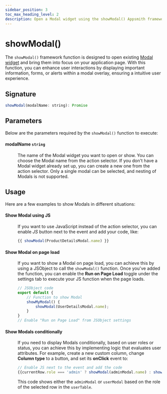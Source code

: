 ```yaml
---
sidebar_position: 3
toc_max_heading_level: 2
description: Open a Modal widget using the showModal() Appsmith framework function.
---
```


# showModal()

The `showModal()` framework function is designed to open existing [Modal widget](https://docs.appsmithai.com/reference/widgets/modal) and bring them into focus on your application page. With this function, you can enhance user interactions by displaying important information, forms, or alerts within a modal overlay, ensuring a intuitive user experience.



<ZoomImage src="/img/showmodal-fun.png" alt="showModal()" caption="showModal()" />

## Signature

```javascript
showModal(modalName: string): Promise
```

## Parameters

Below are the parameters required by the `showModal()` function to execute:


#### modalName <code className="parameterCodeBlock">string</code>

<dd>

The name of the Modal widget you want to open or show. You can choose the Modal name from the action selector. If you don't have a Modal widget already set up, you can create a new one from the action selector. Only a single modal can be selected, and nesting of Modals is not supported.



</dd>

## Usage 

Here are a few examples to show Modals in different situations:



#### Show Modal using JS

<dd>


If you want to use JavaScript instead of the action selector, you can enable *JS* button next to the event and add your code, like:


```javascript
{{ showModal(ProductDetailsModal.name) }}
```
</dd>

#### Show Modal on page load

<dd>


If you want to show a Modal on page load, you can achieve this by using a JSObject to call the `showModal()` function. Once you've added the function, you can enable the **Run on Page Load** toggle under the settings tab to execute your JS function when the page loads.

```javascript
// JSObject code
export default {
    // Function to show Modal
    showMyModal() {
        showModal(UserDetailsModal.name); 
    }
}
// Enable "Run on Page Load" from JSObject settings
```

</dd>


#### Show Modals conditionally


<dd>



If you need to display Modals conditionally, based on user roles or status, you can achieve this by implementing logic that evaluates user attributes. For example, create a new custom column, change **Column type** to a button, and set its **onClick** event to:

```js
// Enable JS next to the event and add the code
{{currentRow.role === 'admin' ? showModal(adminModal.name) : showModal(userModal.name)}}
```

This code shows either the `adminModal` or `userModal` based on the role of the selected row in the `userTable`.

</dd>

